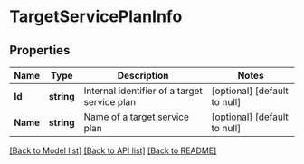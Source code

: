 # TargetServicePlanInfo

## Properties
Name | Type | Description | Notes
------------ | ------------- | ------------- | -------------
**Id** | **string** | Internal identifier of a target service plan | [optional] [default to null]
**Name** | **string** | Name of a target service plan | [optional] [default to null]

[[Back to Model list]](../README.md#documentation-for-models) [[Back to API list]](../README.md#documentation-for-api-endpoints) [[Back to README]](../README.md)


